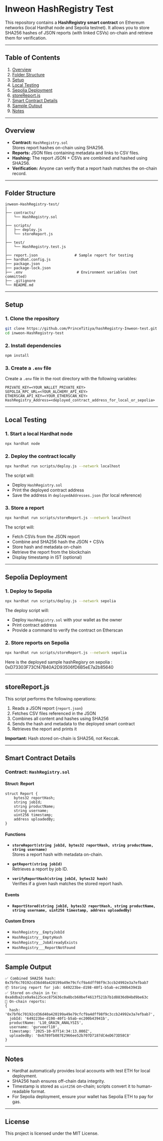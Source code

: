 # Inweon HashRegistry Test

This repository contains a **HashRegistry smart contract** on Ethereum networks (local Hardhat node and Sepolia testnet). It allows you to store SHA256 hashes of JSON reports (with linked CSVs) on-chain and retrieve them for verification.

---

## Table of Contents
1. [Overview](#overview)
2. [Folder Structure](#folder-structure)
3. [Setup](#setup)
4. [Local Testing](#local-testing)
5. [Sepolia Deployment](#sepolia-deployment)
6. [storeReport.js](#storereportjs)
7. [Smart Contract Details](#smart-contract-details)
8. [Sample Output](#sample-output)
9. [Notes](#notes)

---

## Overview

- **Contract:** `HashRegistry.sol`  
  Stores report hashes on-chain using SHA256.
- **Reports:** JSON files containing metadata and links to CSV files.
- **Hashing:** The report JSON + CSVs are combined and hashed using SHA256.
- **Verification:** Anyone can verify that a report hash matches the on-chain record.

---

## Folder Structure

```
inweon-HashRegistry-test/
│
├── contracts/
│   └── HashRegistry.sol
│
├── scripts/
│   ├── deploy.js
│   └── storeReport.js
│
├── test/
│   └── HashRegistry.test.js
│
├── report.json                 # Sample report for testing
├── hardhat.config.js
├── package.json
├── package-lock.json
├── .env                         # Environment variables (not committed)
├── .gitignore
└── README.md
```

---

## Setup

### 1. Clone the repository

```bash
git clone https://github.com/PrinceTitiya/hashRegistry-Inweon-test.git
cd inweon-HashRegistry-test
```

### 2. Install dependencies

```bash
npm install
```

### 3. Create a `.env` file

Create a `.env` file in the root directory with the following variables:

```env
PRIVATE_KEY=<YOUR_WALLET_PRIVATE_KEY>
SEPOLIA_RPC_URL=<YOUR_ALCHEMY_API_KEY>
ETHERSCAN_API_KEY=<YOUR_ETHERSCAN_KEY>
HashRegistry_Address=<deployed_contract_address_for_local_or_sepolia>
```

---

## Local Testing

### 1. Start a local Hardhat node

```bash
npx hardhat node
```

### 2. Deploy the contract locally

```bash
npx hardhat run scripts/deploy.js --network localhost
```

The script will:
- Deploy `HashRegistry.sol`
- Print the deployed contract address
- Save the address in `deployedAddresses.json` (for local reference)

### 3. Store a report

```bash
npx hardhat run scripts/storeReport.js --network localhost
```

The script will:
- Fetch CSVs from the JSON report
- Combine and SHA256 hash the JSON + CSVs
- Store hash and metadata on-chain
- Retrieve the report from the blockchain
- Display timestamp in IST (optional)

---

## Sepolia Deployment

### 1. Deploy to Sepolia

```bash
npx hardhat run scripts/deploy.js --network sepolia
```

The deploy script will:
- Deploy `HashRegistry.sol` with your wallet as the owner
- Print contract address
- Provide a command to verify the contract on Etherscan

### 2. Store reports on Sepolia

```bash
npx hardhat run scripts/storeReport.js --network sepolia
```

Here is the deployed sample hashRegisry on sepolia : 0xD73303F73Cf47B40A2D93506fD6B5eE7a2b85640

---

## storeReport.js

This script performs the following operations:

1. Reads a JSON report (`report.json`)
2. Fetches CSV files referenced in the JSON
3. Combines all content and hashes using SHA256
4. Sends the hash and metadata to the deployed smart contract
5. Retrieves the report and prints it

**Important:** Hash stored on-chain is SHA256, not Keccak.

---

## Smart Contract Details

### Contract: `HashRegistry.sol`

#### Struct: Report

```solidity
struct Report {
    bytes32 reportHash;
    string jobId;
    string productName;
    string username;
    uint256 timestamp;
    address uploadedBy;
}
```

#### Functions

- **`storeReport(string jobId, bytes32 reportHash, string productName, string username)`**  
  Stores a report hash with metadata on-chain.

- **`getReport(string jobId)`**  
  Retrieves a report by job ID.

- **`verifyReportHash(string jobId, bytes32 hash)`**  
  Verifies if a given hash matches the stored report hash.

#### Events

- **`ReportStored(string jobId, bytes32 reportHash, string productName, string username, uint256 timestamp, address uploadedBy)`**

#### Custom Errors

- `HashRegistry__EmptyJobId`
- `HashRegistry__EmptyHash`
- `HashRegistry__JobAlreadyExists`
- `HashRegistry___ReportNotFound`

---

## Sample Output

```
✅ Combined SHA256 hash: 0x7bf6c70192cd36d40a420199a49e79cfcf9a4dff98f9c3ccb24992e3a7efbab7
📦 Storing report for job: 649223be-d198-40f1-b5ab-ec200b43941b
✅ Stored on-chain in tx: 0xa8dba2ce9a9a125cec875636c0a8bcb60bef4613f521b7b1d8836d04bd9be63c
📖 On-chain reports:
{
  hash: '0x7bf6c70192cd36d40a420199a49e79cfcf9a4dff98f9c3ccb24992e3a7efbab7',
  jobId: '649223be-d198-40f1-b5ab-ec200b43941b',
  productName: 'L10_GRAIN_ANALYSIS',
  username: 'gurveerl10',
  timestamp: '2025-10-07T14:34:13.000Z',
  uploadedBy: '0x6789fb087E2966ee52b707D7187dC4eD673D58C8'
}
```

---

## Notes

- Hardhat automatically provides local accounts with test ETH for local deployment.
- SHA256 hash ensures off-chain data integrity.
- Timestamp is stored as `uint256` on-chain; scripts convert it to human-readable format.
- For Sepolia deployment, ensure your wallet has Sepolia ETH to pay for gas.

---

## License

This project is licensed under the MIT License.

